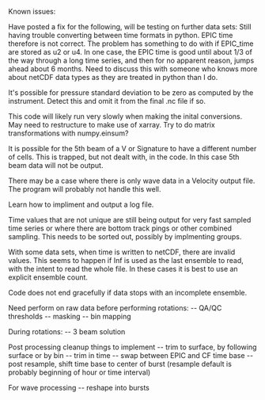Known issues:

Have posted a fix for the following, will be testing on further data sets:  Still having trouble converting between time formats in python.  EPIC time therefore is not correct.  The problem has something to do with if EPIC_time are stored as u2 or u4.  In one case, the EPIC time is good until about 1/3 of the way through a long time series, and then for no apparent reason, jumps ahead about 6 months.  Need to discuss this with someone who knows more about netCDF data types as they are treated in python than I do.

It's possible for pressure standard deviation to be zero as computed by the instrument.  Detect this and omit it from the final .nc file if so.

This code will likely run very slowly when making the inital conversions.  May need to restructure to make use of xarray.  Try to do matrix transformations with numpy.einsum?

It is possible for the 5th beam of a V or Signature to have a different number of cells.  This is trapped, but not dealt with, in the code.  In this case 5th beam data will not be output.

There may be a case where there is only wave data in a Velocity output file.  The program will probably not handle this well.

Learn how to impliment and output a log file.

Time values that are not unique are still being output for very fast sampled time series or where there are bottom track pings or other combined sampling.  This needs to be sorted out, possibly by implmenting groups.

With some data sets, when time is written to netCDF, there are invalid values.  This seems to happen if Inf is used as the last ensemble to read, with the intent to read the whole file.  In these cases it is best to use an explicit ensemble count. 

Code does not end gracefully if data stops with an incomplete ensemble.

Need perform on raw data before performing rotations:
-- QA/QC thresholds 
-- masking
-- bin mapping

During rotations:
-- 3 beam solution

Post processing cleanup things to implement
-- trim to surface, by following surface or by bin
-- trim in time
-- swap between EPIC and CF time base
-- post resample, shift time base to center of burst (resample default is probably beginning of hour or time interval)

For wave processing
-- reshape into bursts